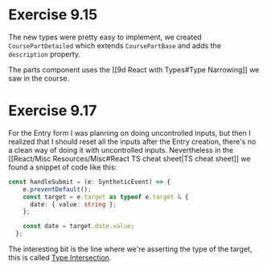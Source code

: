 # Exercise 9.15

The new types were pretty easy to implement, we created `CoursePartDetailed` which extends `CoursePartBase` and adds the `description` property.

The parts component uses the [[9d React with Types#Type Narrowing]] we saw in the course.

# Exercise 9.17

For the Entry form I was planning on doing uncontrolled inputs, but then I realized that I should reset all the inputs after the Entry creation, there's no a clean way of doing it with uncontrolled inputs. Nevertheless in the [[React/Misc Resources/Misc#React TS cheat sheet|TS cheat sheet]] we found a snippet of code like this:

```ts
const handleSubmit = (e: SyntheticEvent) => {
    e.preventDefault();
    const target = e.target as typeof e.target & {
      date: { value: string };
    };

    const date = target.date.value;
  };
```

The interesting bit is the line where we're asserting the type of the target, this is called [Type Intersection](https://www.typescriptlang.org/docs/handbook/2/objects.html#intersection-types).

